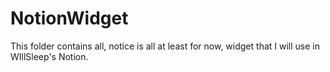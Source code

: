 # NotionWidget
This folder contains all, notice is all at least for now, widget that I will use in WIllSleep's Notion.
